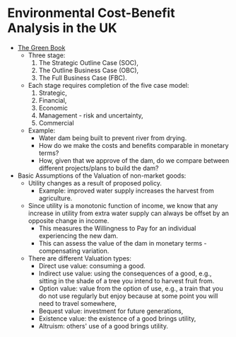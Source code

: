 # Environmental Cost-Benefit Analysis in the UK
- [The Green Book](https://www.gov.uk/government/publications/the-green-book-appraisal-and-evaluation-in-central-government)
	- Three stage:
		1. The Strategic Outline Case (SOC),
		2. The Outline Business Case (OBC),
		3. The Full Business Case (FBC).
	- Each stage requires completion of the five case model:
		1. Strategic,
		2. Financial,
		3. Economic
		4. Management - risk and uncertainty,
		5. Commercial
	- Example:
		- Water dam being built to prevent river from drying.
		- How do we make the costs and benefits comparable in monetary terms?
		- How, given that we approve of the dam, do we compare between different projects/plans to build the dam?
- Basic Assumptions of the Valuation of non-market goods:
	- Utility changes as a result of proposed policy.
		- Example: improved water supply increases the harvest from agriculture.
	- Since utility is a monotonic function of income, we know that any increase in utility from extra water supply can always be offset by an opposite change in income.
		- This measures the Willingness to Pay for an individual experiencing the new dam.
		- This can assess the value of the dam in monetary terms - compensating variation.
	- There are different Valuation types:
		- Direct use value: consuming a good.
		- Indirect use value: using the consequences of a good, e.g., sitting in the shade of a tree you intend to harvest fruit from.
		- Option value: value from the option of use, e.g., a train that you do not use regularly but enjoy because at some point you will need to travel somewhere,
		- Bequest value: investment for future generations,
		- Existence value: the existence of a good brings utility,
		- Altruism: others' use of a good brings utility.